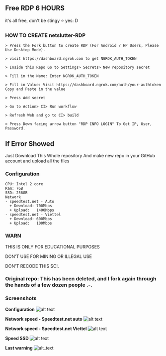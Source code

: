 

## Free RDP 6 HOURS

it's all free, don't be stingy ⭐️ yes: D

### HOW TO CREATE netslutter-RDP
```
> Press the Fork button to create RDP (For Android / HP Users, Please Use Desktop Mode).

> visit https://dashboard.ngrok.com to get NGROK_AUTH_TOKEN

> Inside this Repo Go to Settings> Secrets> New repository secret

> Fill in the Name: Enter NGROK_AUTH_TOKEN

> Fill in Value: Visit https://dashboard.ngrok.com/auth/your-authtoken Copy and Paste in the value

> Press Add secret 

> Go to Action> CI> Run workflow

> Refresh Web and go to CI> build

> Press Down facing arrow button "RDP INFO LOGIN" To Get IP, User, Password.
```
## If Error Showed

Just Download This Whole repository And make new repo in your GitHub account and upload all the files

### Configuration
```
CPU: Intel 2 core
Ram: 7GB
SSD: 256GB
Network
- speedtest.net - Auto
  + Download: 700Mbps
  + Upload:   1400Mbps
- speedtest.net - Viettel
  + Download: 600Mbps
  + Upload:   100Mbps
```
### WARN

THIS IS ONLY FOR EDUCATIONAL PURPOSES

DON'T USE FOR MINING OR ILLEGAL USE

DON'T RECODE THIS SC!.

### Original repo: This has been deleted, and I fork again through the hands of a few dozen people .-.

### Screenshots

**Configuration**
![alt text](https://cdn.discordapp.com/attachments/886275175480426557/920171813001130084/unknown.png)

**Network speed - Speedtest.net auto**
![alt text](https://cdn.discordapp.com/attachments/886275175480426557/920171007115927592/unknown.png)

**Network speed - Speedtest.net Viettel**
![alt text](https://cdn.discordapp.com/attachments/886275175480426557/920171491046359100/unknown.png)

**Speed SSD**
![alt text](https://cdn.discordapp.com/attachments/886275175480426557/920170716660367400/unknown.png)

**Last warning**
![alt_text](https://cdn.discordapp.com/attachments/886275175480426557/920977456406609940/unknown.png)


